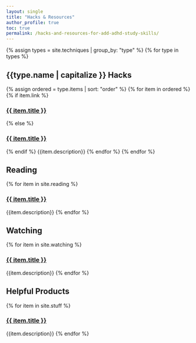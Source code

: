 ```yaml
---
layout: single
title: "Hacks & Resources"
author_profile: true
toc: true
permalink: /hacks-and-resources-for-add-adhd-study-skills/
---
```

{% assign types = site.techniques | group_by: "type"  %}
{% for type in types %}
<h2 class="titleize">{{type.name  | capitalize }} Hacks</h2>
{% assign ordered = type.items | sort: "order" %}
{% for item in ordered %}
{% if item.link %}
<h3><a href="{{ item.link}}" target="_blank">{{ item.title }}</a></h3>
{% else %}
<h3><a href="{{ site.baseurl }}{{ item.url}}" target="_blank">{{ item.title }}</a></h3>
{% endif %}
{{item.description}}
{% endfor %}
{% endfor %}

<h2>Reading</h2>
 {% for item in site.reading %}
<h3><a href="{{ item.read }}" target="_blank">{{ item.title }}</a></h3>
{{item.description}}
{% endfor %}

<h2>Watching</h2>
 {% for item in site.watching %}
<h3><a href="{{ site.baseurl }}{{ item.url }}" target="_blank">{{ item.title }}</a></h3>
{{item.description}}
{% endfor %}

<h2>Helpful Products</h2>
{% for item in site.stuff %}
<h3><a href="{{ item.buylink }}" target="_blank">{{ item.title }}</a></h3>
{{item.description}}
{% endfor %}